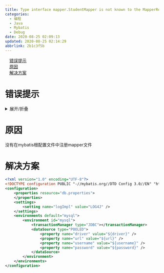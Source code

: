 ```yaml
---
title: Type interface mapper.StudentMapper is not known to the MapperRegistry
categories: 
  - 编程
  - Java
  - Mybatis
  - Debug
date: 2020-08-25 02:09:13
updated: 2020-08-25 02:14:29
abbrlink: 2b1c3f5b
---
```

<div id='my_toc'><a href="/blog/2b1c3f5b/#错误提示" class="header_1">错误提示</a>&nbsp;<br><a href="/blog/2b1c3f5b/#原因" class="header_1">原因</a>&nbsp;<br><a href="/blog/2b1c3f5b/#解决方案" class="header_1">解决方案</a>&nbsp;<br></div>
<style>.header_1{margin-left: 1em;}.header_2{margin-left: 2em;}.header_3{margin-left: 3em;}.header_4{margin-left: 4em;}.header_5{margin-left: 5em;}.header_6{margin-left: 6em;}</style>
<!--more-->
<script>if (navigator.platform.search('arm')==-1){document.getElementById('my_toc').style.display = 'none';}var e,p = document.getElementsByTagName('p');while (p.length>0) {e = p[0];e.parentElement.removeChild(e);}</script>

<!--end-->
# 错误提示

<details><summary>展开/折叠</summary><pre>
org.apache.ibatis.binding.BindingException: Type interface mapper.StudentMapper is not known to the MapperRegistry.
	at org.apache.ibatis.binding.MapperRegistry.getMapper(MapperRegistry.java:47)
	at org.apache.ibatis.session.Configuration.getMapper(Configuration.java:779)
	at org.apache.ibatis.session.defaults.DefaultSqlSession.getMapper(DefaultSqlSession.java:291)
	at test.OneToManyTest3.main(OneToManyTest3.java:14)
</pre></details>

# 原因
没有在mybatis根配置文件中注册mapper文件
# 解决方案
```xml
<?xml version="1.0" encoding="UTF-8"?>
<!DOCTYPE configuration PUBLIC "-//mybatis.org//DTD Config 3.0//EN" "http://mybatis.org/dtd/mybatis-3-config.dtd" >
<configuration>
    <properties resource="db.properties">
    </properties>
    <settings>
        <setting name="logImpl" value="LOG4J" />
    </settings>
    <environments default="mysql">
        <environment id="mysql">
            <transactionManager type="JDBC"></transactionManager>
            <dataSource type="POOLED">
                <property name="driver" value="${driver}" />
                <property name="url" value="${url}" />
                <property name="username" value="${username}" />
                <property name="password" value="${password}" />
            </dataSource>
        </environment>
    </environments>
</configuration>
```
